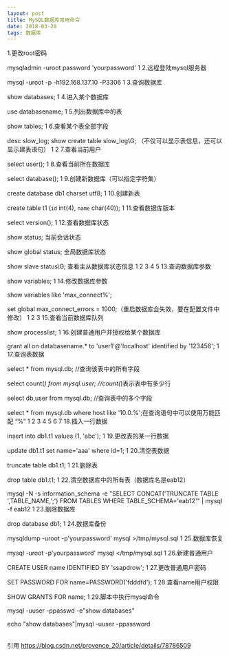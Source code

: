 ```yaml
---
layout: post
title: MySQL数据库常用命令
date: 2018-03-28 
tags: 数据库   
---
```


1.更改root密码

mysqladmin -uroot password 'yourpassword'
1
2.远程登陆mysql服务器

mysql -uroot -p -h192.168.137.10 -P3306
1
3.查询数据库

show databases;
1
4.进入某个数据库

use databasename;
1
5.列出数据库中的表

show tables;
1
6.查看某个表全部字段

desc slow_log;
show create table slow_log\G; （不仅可以显示表信息，还可以显示建表语句）
1
2
7.查看当前用户

select user();
1
8.查看当前所在数据库

select database();
1
9.创建新数据库（可以指定字符集）

create database db1 charset utf8;
1
10.创建新表

create table t1 (`id` int(4), `name` char(40));
1
11.查看数据库版本

select version();
1
12.查看数据库状态

show status;         当前会话状态

show global status;  全局数据库状态

show slave status\G;   查看主从数据库状态信息
1
2
3
4
5
13.查询数据库参数

show variables;
1
14.修改数据库参数

show variables like 'max_connect%';

set global max_connect_errors = 1000;（重启数据库会失效，要在配置文件中修改）
1
2
3
15.查看当前数据库队列

show processlist;
1
16.创建普通用户并授权给某个数据库

grant all on databasename.* to 'user1'@'localhost' identified by '123456';
1
17.查询表数据

select * from mysql.db;           //查询该表中的所有字段

select count(*) from mysql.user;  //count(*)表示表中有多少行

select db,user  from mysql.db;    //查询表中的多个字段

select * from mysql.db where host like '10.0.%';在查询语句中可以使用万能匹配 “%”
1
2
3
4
5
6
7
18.插入一行数据

insert into db1.t1 values (1, 'abc');
1
19.更改表的某一行数据

update db1.t1 set name='aaa' where id=1;
1
20.清空表数据

truncate table db1.t1;
1
21.删除表

drop table db1.t1;
1
22.清空数据库中的所有表（数据库名是eab12）

mysql -N -s information_schema -e "SELECT CONCAT('TRUNCATE TABLE ',TABLE_NAME,';') FROM TABLES WHERE TABLE_SCHEMA='eab12'" | mysql -f eab12
1
23.删除数据库

drop database db1;
1
24.数据库备份

mysqldump  -uroot -p'yourpassword' mysql >/tmp/mysql.sql
1
25.数据库恢复

mysql -uroot -p'yourpassword' mysql </tmp/mysql.sql
1
26.新建普通用户

CREATE USER name IDENTIFIED BY 'ssapdrow';
1
27.更改普通用户密码

SET PASSWORD FOR name=PASSWORD('fdddfd');
1
28.查看name用户权限

SHOW GRANTS FOR name;
1
29.脚本中执行mysql命令

mysql -uuser -ppasswd -e"show databases"

echo "show databases"|mysql -uuser -ppassword

<br>引用 https://blog.csdn.net/provence_20/article/details/78786509
